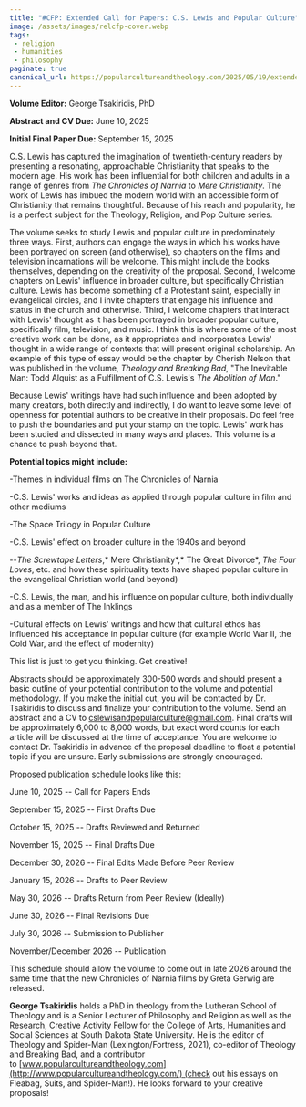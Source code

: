 ```yaml
---
title: "#CFP: Extended Call for Papers: C.S. Lewis and Popular Culture"
image: /assets/images/relcfp-cover.webp
tags:
 - religion
 - humanities
 - philosophy
paginate: true 
canonical_url: https://popularcultureandtheology.com/2025/05/19/extended-call-for-papers-c-s-lewis-and-popular-culture/
---
```

**Volume Editor:** George Tsakiridis, PhD

**Abstract and CV Due:** June 10, 2025

**Initial Final Paper Due:** September 15, 2025

C.S. Lewis has captured the imagination of twentieth-century readers by presenting a resonating, approachable Christianity that speaks to the modern age. His work has been influential for both children and adults in a range of genres from *The Chronicles of Narnia* to *Mere Christianity*. The work of Lewis has imbued the modern world with an accessible form of Christianity that remains thoughtful. Because of his reach and popularity, he is a perfect subject for the Theology, Religion, and Pop Culture series.

The volume seeks to study Lewis and popular culture in predominately three ways. First, authors can engage the ways in which his works have been portrayed on screen (and otherwise), so chapters on the films and television incarnations will be welcome. This might include the books themselves, depending on the creativity of the proposal. Second, I welcome chapters on Lewis' influence in broader culture, but specifically Christian culture. Lewis has become something of a Protestant saint, especially in evangelical circles, and I invite chapters that engage his influence and status in the church and otherwise. Third, I welcome chapters that interact with Lewis' thought as it has been portrayed in broader popular culture, specifically film, television, and music. I think this is where some of the most creative work can be done, as it appropriates and incorporates Lewis' thought in a wide range of contexts that will present original scholarship. An example of this type of essay would be the chapter by Cherish Nelson that was published in the volume, *Theology and Breaking Bad*, "The Inevitable Man: Todd Alquist as a Fulfillment of C.S. Lewis's *The Abolition of Man*."

Because Lewis' writings have had such influence and been adopted by many creators, both directly and indirectly, I do want to leave some level of openness for potential authors to be creative in their proposals. Do feel free to push the boundaries and put your stamp on the topic. Lewis' work has been studied and dissected in many ways and places. This volume is a chance to push beyond that.

**Potential topics might include:**

-Themes in individual films on The Chronicles of Narnia

-C.S. Lewis' works and ideas as applied through popular culture in film and other mediums

-The Space Trilogy in Popular Culture

-C.S. Lewis' effect on broader culture in the 1940s and beyond

--*The Screwtape Letters*,* Mere Christianity*,* The Great Divorce*, *The Four Loves*, etc. and how these spirituality texts have shaped popular culture in the evangelical Christian world (and beyond)

-C.S. Lewis, the man, and his influence on popular culture, both individually and as a member of The Inklings

-Cultural effects on Lewis' writings and how that cultural ethos has influenced his acceptance in popular culture (for example World War II, the Cold War, and the effect of modernity)

This list is just to get you thinking. Get creative!

Abstracts should be approximately 300-500 words and should present a basic outline of your potential contribution to the volume and potential methodology. If you make the initial cut, you will be contacted by Dr. Tsakiridis to discuss and finalize your contribution to the volume. Send an abstract and a CV to cslewisandpopularculture@gmail.com. Final drafts will be approximately 6,000 to 8,000 words, but exact word counts for each article will be discussed at the time of acceptance. You are welcome to contact Dr. Tsakiridis in advance of the proposal deadline to float a potential topic if you are unsure. Early submissions are strongly encouraged.

Proposed publication schedule looks like this:

June 10, 2025 -- Call for Papers Ends

September 15, 2025 -- First Drafts Due

October 15, 2025 -- Drafts Reviewed and Returned

November 15, 2025 -- Final Drafts Due

December 30, 2026 -- Final Edits Made Before Peer Review

January 15, 2026 -- Drafts to Peer Review

May 30, 2026 -- Drafts Return from Peer Review (Ideally)

June 30, 2026 -- Final Revisions Due

July 30, 2026 -- Submission to Publisher

November/December 2026 -- Publication

This schedule should allow the volume to come out in late 2026 around the same time that the new Chronicles of Narnia films by Greta Gerwig are released.

**George Tsakiridis** holds a PhD in theology from the Lutheran School of Theology and is a Senior Lecturer of Philosophy and Religion as well as the Research, Creative Activity Fellow for the College of Arts, Humanities and Social Sciences at South Dakota State University. He is the editor of Theology and Spider-Man (Lexington/Fortress, 2021), co-editor of Theology and Breaking Bad, and a contributor to [www.popularcultureandtheology.com](http://www.popularcultureandtheology.com/) (check out his essays on Fleabag, Suits, and Spider-Man!). He looks forward to your creative proposals!
